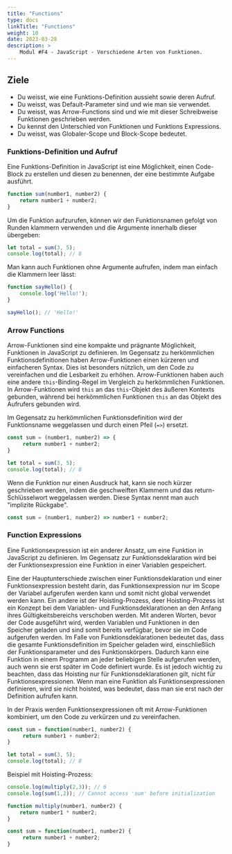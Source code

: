 ```yaml
---
title: "Functions"
type: docs
linkTitle: "Functions"
weight: 10
date: 2023-03-28
description: >
    Modul #F4 - JavaScript - Verschiedene Arten von Funktionen.
---
```


## Ziele
* Du weisst, wie eine Funktions-Definition aussieht sowie deren Aufruf.
* Du weisst, was Default-Parameter sind und wie man sie verwendet.
* Du weisst, was Arrow-Functions sind und wie mit dieser Schreibweise Funktionen geschrieben werden.
* Du kennst den Unterschied von Funktionen und Funktions Expressions.
* Du weisst, was Globaler-Scope und Block-Scope bedeutet.


### Funktions-Definition und Aufruf
Eine Funktions-Definition in JavaScript ist eine Möglichkeit, einen Code-Block zu erstellen und diesen zu benennen, der eine bestimmte Aufgabe ausführt.

```javascript
function sum(number1, number2) {
    return number1 + number2;
}
```

Um die Funktion aufzurufen, können wir den Funktionsnamen gefolgt von Runden klammern verwenden und die Argumente innerhalb dieser übergeben:
```javascript
let total = sum(3, 5);
console.log(total); // 8
```

Man kann auch Funktionen ohne Argumente aufrufen, indem man einfach die Klammern leer lässt:
```javascript
function sayHello() {
    console.log('Hello!');
}

sayHello(); // 'Hello!'
```

### Arrow Functions
Arrow-Funktionen sind eine kompakte und prägnante Möglichkeit, Funktionen in JavaScript zu definieren. Im Gegensatz zu herkömmlichen Funktionsdefinitionen haben Arrow-Funktionen einen kürzeren und einfacheren Syntax. Dies ist besonders nützlich, um den Code zu vereinfachen und die Lesbarkeit zu erhöhen. Arrow-Funktionen haben auch eine andere `this`-Binding-Regel im Vergleich zu herkömmlichen Funktionen. In Arrow-Funktionen wird `this` an das `this`-Objekt des äußeren Kontexts gebunden, während bei herkömmlichen Funktionen `this` an das Objekt des Aufrufers gebunden wird.

Im Gegensatz zu herkömmlichen Funktionsdefinition wird der Funktionsname weggelassen und durch einen Pfeil (`=>`) ersetzt.

```javascript
const sum = (number1, number2) => {
     return number1 + number2;
}

let total = sum(3, 5);
console.log(total); // 8
```

Wenn die Funktion nur einen Ausdruck hat, kann sie noch kürzer geschrieben werden, indem die geschweiften Klammern und das return-Schlüsselwort weggelassen werden. Diese Syntax nennt man auch "implizite Rückgabe".
```javascript
const sum = (number1, number2) => number1 + number2;
```

### Function Expressions
Eine Funktionsexpression ist ein anderer Ansatz, um eine Funktion in JavaScript zu definieren. Im Gegensatz zur Funktionsdeklaration wird bei der Funktionsexpression eine Funktion in einer Variablen gespeichert.

Eine der Hauptunterschiede zwischen einer Funktionsdeklaration und einer Funktionsexpression besteht darin, das Funktionsexpression nur im Scope der Variabel aufgerufen werden kann und somit nicht global verwendet werden kann. Ein andere ist der Hoisting-Prozess, deer Hoisting-Prozess ist ein Konzept bei dem Variablen- und Funktionsdeklarationen an den Anfang ihres Gültigkeitsbereichs verschoben werden. Mit anderen Worten, bevor der Code ausgeführt wird, werden Variablen und Funktionen in den Speicher geladen und sind somit bereits verfügbar, bevor sie im Code aufgerufen werden. Im Falle von Funktionsdeklarationen bedeutet das, dass die gesamte Funktionsdefinition im Speicher geladen wird, einschließlich der Funktionsparameter und des Funktionskörpers. Dadurch kann eine Funktion in einem Programm an jeder beliebigen Stelle aufgerufen werden, auch wenn sie erst später im Code definiert wurde. Es ist jedoch wichtig zu beachten, dass das Hoisting nur für Funktionsdeklarationen gilt, nicht für Funktionsexpressionen. Wenn man eine Funktion als Funktionsexpressionen definieren, wird sie nicht hoisted, was bedeutet, dass man sie erst nach der Definition aufrufen kann.

In der Praxis werden Funktionsexpressionen oft mit Arrow-Funktionen kombiniert, um den Code zu verkürzen und zu vereinfachen.

```javascript
const sum = function(number1, number2) {
     return number1 + number2;
}

let total = sum(3, 5);
console.log(total); // 8
```

Beispiel mit Hoisting-Prozess:
```javascript
console.log(multiply(2,3)); // 6
console.log(sum(1,2)); // Cannot access 'sum' before initialization

function multiply(number1, number2) {
    return number1 * number2;
}

const sum = function(number1, number2) {
     return number1 + number2;
}
```